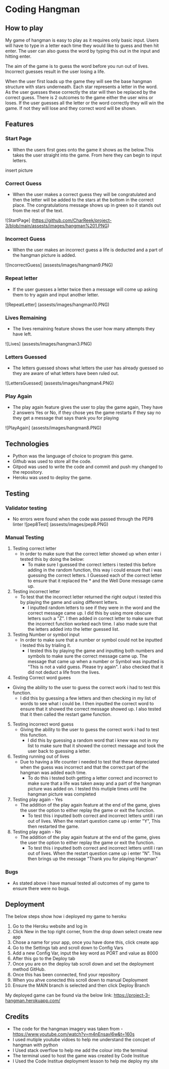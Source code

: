 # Coding Hangman
## How to play
My game of hangman is easy to play as it requires only basic input. Users will have to type in a letter each time they would like to guess and then hit enter. The user can also guess the word by typing this out in the input and hitting enter. 

The aim of the game is to guess the word before you run out of lives. Incorrect guesses result in the user losing a life. 

When the user first loads up the game they will see the base hangman structure with stars underneath. Each star represents a letter in the word. As the user guesses these correctly the star will then be replaced by the correct guess. There is 2 outcomes to the game either the user wins or loses. If the user guesses all the letter or the word correctly they will win the game. If not they will lose and they correct word will be shown. 

## Features
### Start Page 
* When the users first goes onto the game it shows as the below.This takes the user straight into the game. From here they can begin to input letters.

insert picture
### Correct Guess 
* When the user makes a correct guess they will be congratulated and then the letter will be added to the stars at the bottom in the correct place. The congratulations message shows up in green so it stands out from the rest of the text. 

![StartPage] (https://github.com/CharReek/project-3/blob/main/assests/images/hangman%201.PNG)

### Incorrect Guess 
*  When the user makes an incorrect guess a life is deducted and a part of the hangman picture is added. 

![IncorrectGuess] (assests/images/hangman9.PNG)

### Repeat letter 
* If the user guesses a letter twice then a message will come up asking them to try again and input another letter. 

![RepeatLetter] (assests/images/hangman10.PNG)

### Lives Remaining
* The lives remaining feature shows the user how many attempts they have left. 

![Lives] (assests/images/hangman3.PNG)

### Letters Guessed 
* The letters guessed shows what letters the user has already guessed so they are aware of what letters have been ruled out. 

![LettersGuessed] (assests/images/hangman4.PNG)

### Play Again 
* The play again feature gives the user to play the game again, They have 2 answers Yes or No, if they chose yes the game restarts if they say no they get a message that says thank you for playing 

![PlayAgain] (assests/images/hangman8.PNG) 

## Technologies
* Python was the language of choice to program this game. 
* Github was used to store all the code.
* Gitpod was used to write the code and commit and push my changed to the repository. 
* Heroku was used to deploy the game.

## Testing 
### Validator testing 
* No errors were found when the code was passed through the PEP8 linter
![pep8Test] (assests/images/pep8.PNG)

 ### Manual Testing 
1. Testing correct letter 
   * In order to make sure that the correct letter showed up when enter i tested this by doing the below: 
      * To make sure I guessed the correct letters i tested this before adding in the random function, this way i could ensure that i was guessing the correct letters. I Guessed each of the correct letter to ensure that it replaced the * and the Well Done message came up.
2. Testing incorrect letter 
   * To test that the incorrect letter returned the right output i tested this by playing the game and using different letters. 
     * I inputted random letters to see if they were in the word and the correct message came up. I did this by using more obscure letters such a "Z". I then added in correct letter to make sure that the incorrect function worked each time. I also made sure that the letters added into the letter guessed list.
3. Testing Number or symbol input 
   * In order to make sure that a number or symbol could not be inputted i tested this by trialing it. 
      * I tested this by playing the game and inputting both numbers and symbols to make sure the correct message came up. The message that came up when a number or Symbol was inputted is "This is not a valid guess. Please try again". I also checked that it did not deduct a life from the lives.
4. Testing Correct word guees 
  *  Giving the ability to the user to guess the correct work i had to test this function. 
     * I did this by guessing a few letters and then checking in my list of words to see what i could be. I then inputted the correct word to ensure that it showed the correct message showed up. I also tested that it then called the restart game function. 
5. Testing incorrect word guess
   * Giving the ability to the user to guess the correct work i had to test this function. 
      *  I did this by guessing a random word that i knew was not in my list to make sure that it showed the correct message and took the user back to guessing a letter. 
6. Testing running out of lives
   * Due to having a life counter i needed to test that these depreciated when the guess was incorrect and that the correct part of the hangman was added each time. 
      * To do this i tested both getting a letter correct and incorrect to make sure that a life was taken away and a part of the hangman picture was added on. I tested this mutiple times until the hangman picture was completed 
7. Testing play again - Yes
   * The addition of the play again feature at the end of the game, gives the user the option to either replay the game or exit the function. 
     * To test this i inputted both correct and incorrect letters untill i ran out of lives. When the restart question came up i enter "Y", This then restarted the game.
8. Testing play again - No 
   * The addition of the play again feature at the end of the game, gives the user the option to either replay the game or exit the function. 
     * To test this i inputted both correct and incorrect letters untill i ran out of lives. When the restart question came up i enter "N". This then brings up the message "Thank you for playing Hangman"

### Bugs 
* As stated above i have manual tested all outcomes of my game to ensure there were no bugs. 

## Deployment 
The below steps show how i deployed my game to heroku
1. Go to the Heroku website and log in
2. Click New in the top right corner, from the drop down select create new app
3. Chose a name for your app, once you have done this, click create app
4. Go to the Settings tab and scroll down to Config Vars
5. Add a new Config Var, input the key word as PORT and value as 8000
6. After this go to the Deploy tab
7. Once you are on the deploy tab scroll down and set the deployment method GitHub. 
8. Once this has been connected, find your repository
9. When you ahve conected this scroll down to manual Deployment 
10. Ensure the MAIN branch is selected and then click Deploy Branch

My deployed game can be found via the below link:
https://project-3-hangman.herokuapp.com/ 

## Credits
* The code for the hangman imagery was taken from - https://www.youtube.com/watch?v=m4nEnsavl6w&t=160s
* I used mutiple youtube vidoes to help me understand the concpet of hangman with python 
* I Used stack overflow to help me add the colour into the terminal 
* The terminal used to host the game was created by Code Institue 
* I Used the Code Institue deployment lesson to help me deploy my site
